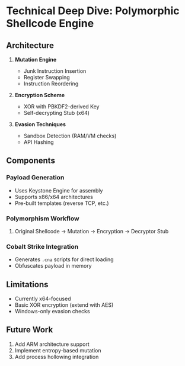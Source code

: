 # Technical Deep Dive: Polymorphic Shellcode Engine

## Architecture
1. **Mutation Engine**
   - Junk Instruction Insertion
   - Register Swapping
   - Instruction Reordering

2. **Encryption Scheme**
   - XOR with PBKDF2-derived Key
   - Self-decrypting Stub (x64)

3. **Evasion Techniques**
   - Sandbox Detection (RAM/VM checks)
   - API Hashing

## Components

### Payload Generation
- Uses Keystone Engine for assembly
- Supports x86/x64 architectures
- Pre-built templates (reverse TCP, etc.)

### Polymorphism Workflow
1. Original Shellcode → Mutation → Encryption → Decryptor Stub

### Cobalt Strike Integration
- Generates `.cna` scripts for direct loading
- Obfuscates payload in memory

## Limitations
- Currently x64-focused
- Basic XOR encryption (extend with AES)
- Windows-only evasion checks

## Future Work
1. Add ARM architecture support
2. Implement entropy-based mutation
3. Add process hollowing integration
